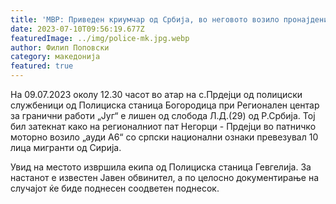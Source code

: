 ```yaml
---
title: 'МВР: Приведен криумчар од Србија, во неговото возило пронајдени 10 мигранти - 10 ЈУЛИ 2023'
date: 2023-07-10T09:56:19.677Z
featuredImage: ../img/police-mk.jpg.webp
author: Филип Поповски
category: македонија
featured: true
---
```

На 09.07.2023 околу 12.30 часот во атар на с.Прдејци од полициски службеници од Полициска станица Богородица при Регионален центар за гранични работи „Југ“ е лишен од слобода Л.Д.(29) од Р.Србија. Тој бил затекнат како на регионалниот пат Негорци - Прдејци во патничко моторно возило „ауди А6“ со српски национални ознаки превезувал 10 лица мигранти од Сирија.

Увид на местото извршила екипа од Полициска станица Гевгелија. За настанот е известен Јавен обвинител, а по целосно документирање на случајот ќе биде поднесен соодветен поднесок. 
